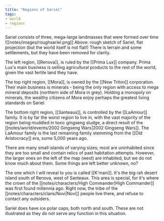 ```yaml
---
title: "Regions of Sariel"
tags:
- world
- regions
---
```


Sariel consists of three, mega-large landmasses that were formed over time
![[notes/images/roughsariel.png]]
Above: rough sketch of Sariel, flat projection (but the world itself is not flat!)
There is terrain and some settlements, but they have been removed for clarity.

The left region, [[Renova]], is ruled by the [[Prima Lux]] company. Prima Lux's main business is selling agricultural products to the rest of the world, given the vast fertile land they have. 

The top right region, [[Mora]], is owned by the [[New Triton]] corporation. Their main business is minerals - being the only region with access to mega mineral deposits (northern side of Mora in grey). Holding a monopoly on minerals, the wealthy citizens of Mora enjoy perhaps the greatest living standards on Sariel. 

The bottom right region, [[Santeaux]], is controlled by the [[LaAmour]] family. It is by far the worst region to live in, with the vast majority of the region being muddled in toxic gingseng sludge, a direct result of the [[notes/world/events/2002 Gingseng Wars|2002 Gingseng Wars]]. The LaAmour family is the last remaining family stemming from the [[Old Aristocracy]] era, some 5,000 years ago. 

There are many small islands of varying sizes; most are uninhabited since they are too small and contain relics of past habitation attempts. However, the larger ones on the left of the map (west) are inhabited, but we do not know much about them. Some things are left better unknown, no? 

The one which I will reveal to you is called [[K'mani]]. It's the big-ish desert island south of Renova, west of Santeaux. This area is special, for it's where the crown of the [[notes/characters/High Commander|High Commander]] was first found millennia ago. Right now, the tribe of the [[notes/characters/clans/Novi|Novi]] people live there, and refuse to contact any outsiders.

Sariel does have ice polar caps, both north and south. These are not illustrated as they do not serve any function in this situation. 